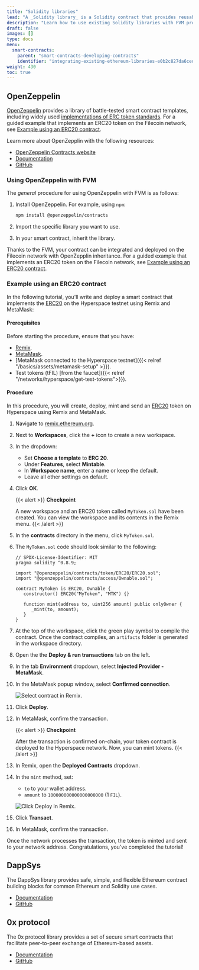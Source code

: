 ```yaml
---
title: "Solidity libraries"
lead: "A _Solidity library_ is a Solidity contract that provides reusable, standardized building blocks that developers can use to quickly build custom smart contracts. With Filecoin Virtual Machine (FVM), Solidity developers can use existing libraries listed on this page in their FVM smart contracts."
description: "Learn how to use existing Solidity libraries with FVM projects."
draft: false
images: []
type: docs
menu:
  smart-contracts:
    parent: "smart-contracts-developing-contracts"
    identifier: "integrating-existing-ethereum-libraries-e0b2c827da6ced7e92bfaf452add675c"
weight: 430
toc: true
---
```


## OpenZeppelin

[OpenZeppelin](https://www.openzeppelin.com/contracts) provides a library of battle-tested smart contract templates, including widely used [implementations of ERC token standards](https://docs.openzeppelin.com/contracts/2.x/tokens#standards). For a guided example that implements an ERC20 token on the Filecoin network, see [Example using an ERC20 contract](#example-using-an-erc20-contract).

Learn more about OpenZepplin with the following resources:

- [OpenZeppelin Contracts website](https://www.openzeppelin.com/contracts)
- [Documentation](https://docs.openzeppelin.com/contracts/4.x/)
- [GitHub](https://github.com/OpenZeppelin/openzeppelin-contracts)

### Using OpenZeppelin with FVM

The _general_ procedure for using OpenZeppelin with FVM is as follows:

1. Install OpenZeppelin. For example, using `npm`:

   ```bash
   npm install @openzeppelin/contracts
   ```

1. Import the specific library you want to use.
1. In your smart contract, inherit the library.

Thanks to the FVM, your contract can be integrated and deployed on the Filecoin network with OpenZepplin inheritance. For a guided example that implements an ERC20 token on the Filecoin network, see [Example using an ERC20 contract](#example-using-an-erc20-contract).

### Example using an ERC20 contract

In the following tutorial, you'll write and deploy a smart contract that implements the [ERC20](https://docs.openzeppelin.com/contracts/4.x/erc20) on the Hyperspace testnet using Remix and MetaMask:

#### Prerequisites

Before starting the procedure, ensure that you have:

- [Remix](https://remix.ethereum.org).
- [MetaMask](https://metamask.io/).
- [MetaMask connected to the Hyperspace testnet]({{< relref "/basics/assets/metamask-setup" >}}).
- Test tokens (tFIL) [from the faucet]({{< relref "/networks/hyperspace/get-test-tokens">}}).

#### Procedure

In this procedure, you will create, deploy, mint and send an [ERC20](https://docs.openzeppelin.com/contracts/4.x/erc20) token on Hyperspace using Remix and MetaMask. 

1. Navigate to [remix.ethereum.org](https://remix.ethereum.org/).

1. Next to **Workspaces**, click the **+** icon to create a new workspace.

1. In the dropdown:
   - Set **Choose a template** to **ERC 20**.
   - Under **Features**, select **Mintable**.
   - In **Workspace name**, enter a name or keep the default.
   - Leave all other settings on default.

1. Click **OK**. 

   {{< alert >}}
   **Checkpoint**

   A new workspace and an ERC20 token called `MyToken.sol` have been created. You can view the workspace and its contents in the Remix menu.
   {{< /alert >}}

1. In the **contracts** directory in the menu, click `MyToken.sol`.

1. The `MyToken.sol` code should look similar to the following:

   ```solidity
   // SPDX-License-Identifier: MIT
   pragma solidity ^0.8.9;

   import "@openzeppelin/contracts/token/ERC20/ERC20.sol";
   import "@openzeppelin/contracts/access/Ownable.sol";

   contract MyToken is ERC20, Ownable {
      constructor() ERC20("MyToken", "MTK") {}

      function mint(address to, uint256 amount) public onlyOwner {
         _mint(to, amount);
      }
   }
   ```

1. At the top of the workspace, click the green play symbol to compile the contract. Once the contract compiles, an `artifacts` folder is generated in the workspace directory.

1. Open the the **Deploy & run transactions** tab on the left.

1. In the tab **Environment** dropdown, select **Injected Provider - MetaMask**. <!--ISSUE I see a "Injected Provider - Brave" option but not Metamask !-->

1. In the MetaMask popup window, select **Confirmed connection**.

   ![Select contract in Remix.](deploy-select-contract.png)

1. Click **Deploy**.

1. In MetaMask, confirm the transaction. 

   {{< alert >}}
   **Checkpoint**

   After the transaction is confirmed on-chain, your token contract is deployed to the Hyperspace network. Now, you can mint tokens.
   {{< /alert >}}

1. In Remix, open the **Deployed Contracts** dropdown. 

1. In the `mint` method, set:
   -  `to` to your wallet address.
   -  `amount` to `100000000000000000000` (1 `FIL`).

   ![Click Deploy in Remix.](deploy-remix-deploy.png)

1. Click **Transact**.

1. In MetaMask, confirm the transaction. 

Once the network processes the transaction, the token is minted and sent to your network address. Congratulations, you've completed the tutorial!

## DappSys

The DappSys library provides safe, simple, and flexible Ethereum contract building blocks for common Ethereum and Solidity use cases.

- [Documentation](https://dappsys.readthedocs.io/en/latest/)
- [GitHub](https://github.com/dapphub/dappsys)

## 0x protocol

 The 0x protocol library provides a set of secure smart contracts that facilitate peer-to-peer exchange of Ethereum-based assets.

- [Documentation](https://docs.0x.org/introduction/introduction-to-0x)
- [GitHub](https://github.com/0xProject)
